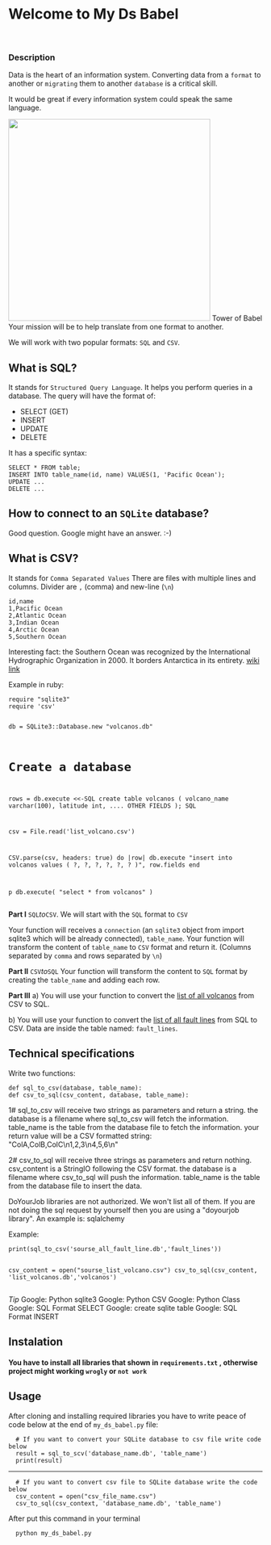 # Welcome to My Ds Babel
<br>

<h3>Description</h3>
<p>Data is the heart of an information system. Converting data from a <code>format</code> to another or <code>migrating</code> them to another <code>database</code> is a critical skill.</p>
<p>It would be great if every information system could speak the same language.</p>
<img src="https://storage.googleapis.com/qwasar-public/track-ds/babel_picture.png" width="400">
Tower of Babel Your mission will be to help translate from one format to another.
<p>We will work with two popular formats: <code>SQL</code> and <code>CSV</code>.</p>
<h2>What is SQL?</h2>
<p>It stands for <code>Structured Query Language</code>.
It helps you perform queries in a database. The query will have the format of:</p>
<ul>
<li>SELECT (GET)</li>
<li>INSERT</li>
<li>UPDATE</li>
<li>DELETE</li>
</ul>
<p>It has a specific syntax:</p>
<pre class=" language-plain"><code class=" language-plain">SELECT * FROM table;
INSERT INTO table_name(id, name) VALUES(1, 'Pacific Ocean');
UPDATE ...
DELETE ...
</code></pre>
<h2>How to connect to an <code>SQLite</code> database?</h2>
<p>Good question. Google might have an answer. :-)</p>
<h2>What is CSV?</h2>
<p>It stands for <code>Comma Separated Values</code>
There are files with multiple lines and columns. Divider are <code>,</code> (comma) and new-line (<code>\n</code>)</p>
<pre class=" language-plain"><code class=" language-plain">id,name
1,Pacific Ocean
2,Atlantic Ocean
3,Indian Ocean
4,Arctic Ocean
5,Southern Ocean
</code></pre>
<p>Interesting fact: the Southern Ocean was recognized by the International Hydrographic Organization in 2000. It borders Antarctica in its entirety. <a href="https://en.wikipedia.org/wiki/Southern_Ocean" target="_blank">wiki link</a></p>
<p>Example in ruby:</p>
<pre class=" language-plain"><code class=" language-plain">require "sqlite3"
require 'csv'

db = SQLite3::Database.new "volcanos.db"

# Create a database
rows = db.execute &lt;&lt;-SQL
  create table volcanos (
    volcano_name varchar(100),
    latitude int,
    .... OTHER FIELDS
  );
SQL

csv = File.read('list_volcano.csv')

CSV.parse(csv, headers: true) do |row|
    db.execute "insert into volcanos values ( ?, ?, ?, ?, ?, ? )", row.fields
end

p db.execute( "select * from volcanos" )
</code></pre>
<p><strong>Part I</strong> <code>SQL</code><em>to</em><code>CSV</code>.
We will start with the <code>SQL</code> format to <code>CSV</code></p>
<p>Your function will receives a <code>connection</code> (an <code>sqlite3</code> object from import sqlite3 which will be already connected), <code>table_name</code>.
Your function will transform the content of <code>table_name</code> to <code>CSV</code> format and return it. (Columns separated by <code>comma</code> and rows separated by <code>\n</code>)</p>
<p><strong>Part II</strong> <code>CSV</code><em>to</em><code>SQL</code>
Your function will transform the content to <code>SQL</code> format by creating the <code>table_name</code> and adding each row.</p>
<p><strong>Part III</strong>
a) You will use your function to convert the <a href="https://storage.googleapis.com/qwasar-public/track-ds/list_volcano.csv" target="_blank">list of all volcanos</a> from CSV to SQL.</p>
<p>b) You will use your function to convert the <a href="https://storage.googleapis.com/qwasar-public/track-ds/all_fault_line.db" target="_blank">list of all fault lines</a> from SQL to CSV.
Data are inside the table named: <code>fault_lines</code>.</p>
<h2>Technical specifications</h2>
<p>Write two functions:</p>
<pre class=" language-plain"><code class=" language-plain">def sql_to_csv(database, table_name):
def csv_to_sql(csv_content, database, table_name):
</code></pre>
<p>1# sql_to_csv will receive two strings as parameters and return a string.
the database is a filename where sql_to_csv will fetch the information.
table_name is the table from the database file to fetch the information.
your return value will be a CSV formatted string:
"ColA,ColB,ColC\n1,2,3\n4,5,6\n"</p>
<p>2# csv_to_sql will receive three strings as parameters and return nothing.
csv_content is a StringIO following the CSV format.
the database is a filename where csv_to_sql will push the information.
table_name is the table from the database file to insert the data.</p>
<p>DoYourJob libraries are not authorized. We won't list all of them. If you are not doing the sql request by yourself then you are using a "doyourjob library". An example is: sqlalchemy</p>
<p>Example:</p>
<pre class=" language-plain"><code class=" language-plain">print(sql_to_csv('sourse_all_fault_line.db','fault_lines'))

csv_content = open("sourse_list_volcano.csv")
csv_to_sql(csv_content, 'list_volcanos.db','volcanos')
</code></pre>
<p><em>Tip</em>
Google: Python sqlite3
Google: Python CSV
Google: Python Class
Google: SQL Format SELECT
Google: create sqlite table
Google: SQL Format INSERT</p>

<p></p>

## Instalation
#### You have to install all libraries that shown in **`requirements.txt`** , otherwise project might working `wrogly` or `not work`

## Usage

After cloning and installing required libraries you have to write peace of code below at the end of `my_ds_babel.py` file:

```
  # If you want to convert your SQLite database to csv file write code below
  result = sql_to_scv('database_name.db', 'table_name')
  print(result)
```
***

```
  # If you want to convert csv file to SQLite database write the code below
  csv_content = open("csv_file_name.csv")
  csv_to_sql(csv_context, 'database_name.db', 'table_name')
```

After put this command in your terminal
```bash
  python my_ds_babel.py
```